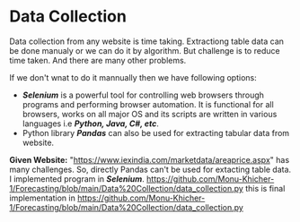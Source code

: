 # Data Collection 
Data collection from any website is time taking. Extractiong table data can be done manualy or we can do it by algorithm. But challenge is to reduce time taken. And there are many other problems.

If we don't wnat to do it mannually then we have following options:
* ***Selenium*** is a powerful tool for controlling web browsers through programs and performing browser automation. It is functional for all browsers, works on all major OS and its scripts are written in various languages i.e ***Python, Java, C#, etc***.
* Python library ***Pandas*** can also be used for extracting tabular data from website.


**Given Website:** "https://www.iexindia.com/marketdata/areaprice.aspx" has many challenges. So, directly Pandas can't be used for extacting table data. I implemented program in ***Selenium***. https://github.com/Monu-Khicher-1/Forecasting/blob/main/Data%20Collection/data_collection.py this is final implementation in https://github.com/Monu-Khicher-1/Forecasting/blob/main/Data%20Collection/data_collection.py

